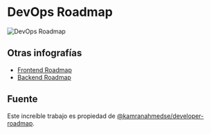 # DevOps Roadmap

![DevOps Roadmap](https://raw.githubusercontent.com/kamranahmedse/developer-roadmap/master/images/devops.png)

## Otras infografías

* [Frontend Roadmap](/c/frontend-roadmap.md)
* [Backend Roadmap](/c/backend-roadmap.md)

## Fuente

Este increíble trabajo es propiedad de [@kamranahmedse/developer-roadmap](https://github.com/kamranahmedse/developer-roadmap).
